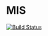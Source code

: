 # MIS

[![Build Status](https://travis-ci.org/john20xdoe/MIS.svg?branch=master)](https://travis-ci.org/john20xdoe/MIS)
